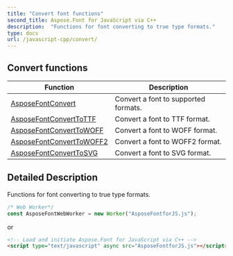 ```yaml
---
title: "Convert font functions"
second_title: Aspose.Font for JavaScript via C++
description:  "Functions for font converting to true type formats."
type: docs
url: /javascript-cpp/convert/
---
```


## Convert functions

| Function | Description |
| -------- | ----------- |
| [AsposeFontConvert](./asposefontconvert) | Convert a font to supported formats. |
| [AsposeFontConvertToTTF](./asposefontconverttottf/) | Convert a font to TTF format. |
| [AsposeFontConvertToWOFF](./asposefontconverttowoff/) | Convert a font to WOFF format. |
| [AsposeFontConvertToWOFF2](./asposefontconverttowoff2/) | Convert a font to WOFF2 format. |
| [AsposeFontConvertToSVG](./asposefontconverttosvg/) | Convert a font to SVG format. |

## Detailed Description

Functions for font converting to true type formats.

```js
/* Web Worker*/
const AsposeFontWebWorker = new Worker("AsposeFontforJS.js");
```
or
```html
<!-- Load and initiate Aspose.Font for JavaScript via C++ -->
<script type="text/javascript" async src="AsposeFontforJS.js"></script>
```

